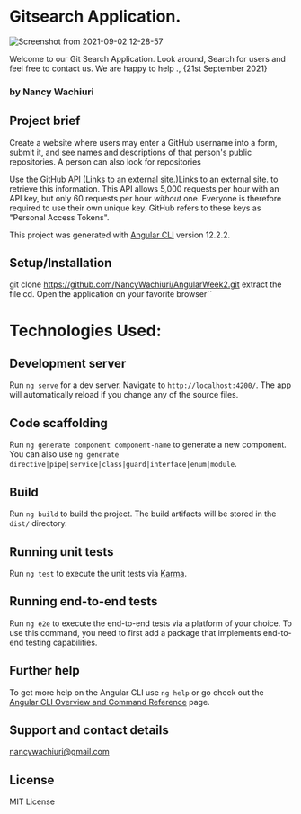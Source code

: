 # Gitsearch Application.

![Screenshot from 2021-09-02 12-28-57](https://user-images.githubusercontent.com/78595142/131822374-f3f3253a-9edb-4978-a6d7-1a497d93fa75.png)

Welcome to our Git Search Application. Look around, Search for users and feel free to contact us. We are happy to help ., {21st September 2021}

### by Nancy Wachiuri

## Project brief

Create a website where users may enter a GitHub username into a form, submit it, and see names and descriptions of that person's public repositories. A person can also look for repositories

Use the GitHub API (Links to an external site.)Links to an external site. to retrieve this information. This API allows 5,000 requests per hour with an API key, but only 60 requests per hour _without_ one. Everyone is therefore required to use their own unique key. GitHub refers to these keys as "Personal Access Tokens".

This project was generated with [Angular CLI](https://github.com/angular/angular-cli) version 12.2.2.

## Setup/Installation 

 git clone https://github.com/NancyWachiuri/AngularWeek2.git extract the file cd. Open the application on your favorite browser``


# Technologies Used:
## Development server

Run `ng serve` for a dev server. Navigate to `http://localhost:4200/`. The app will automatically reload if you change any of the source files.

## Code scaffolding

Run `ng generate component component-name` to generate a new component. You can also use `ng generate directive|pipe|service|class|guard|interface|enum|module`.

## Build

Run `ng build` to build the project. The build artifacts will be stored in the `dist/` directory.

## Running unit tests

Run `ng test` to execute the unit tests via [Karma](https://karma-runner.github.io).

## Running end-to-end tests

Run `ng e2e` to execute the end-to-end tests via a platform of your choice. To use this command, you need to first add a package that implements end-to-end testing capabilities.

## Further help

To get more help on the Angular CLI use `ng help` or go check out the [Angular CLI Overview and Command Reference](https://angular.io/cli) page.


## Support and contact details

nancywachiuri@gmail.com


## License

 MIT License